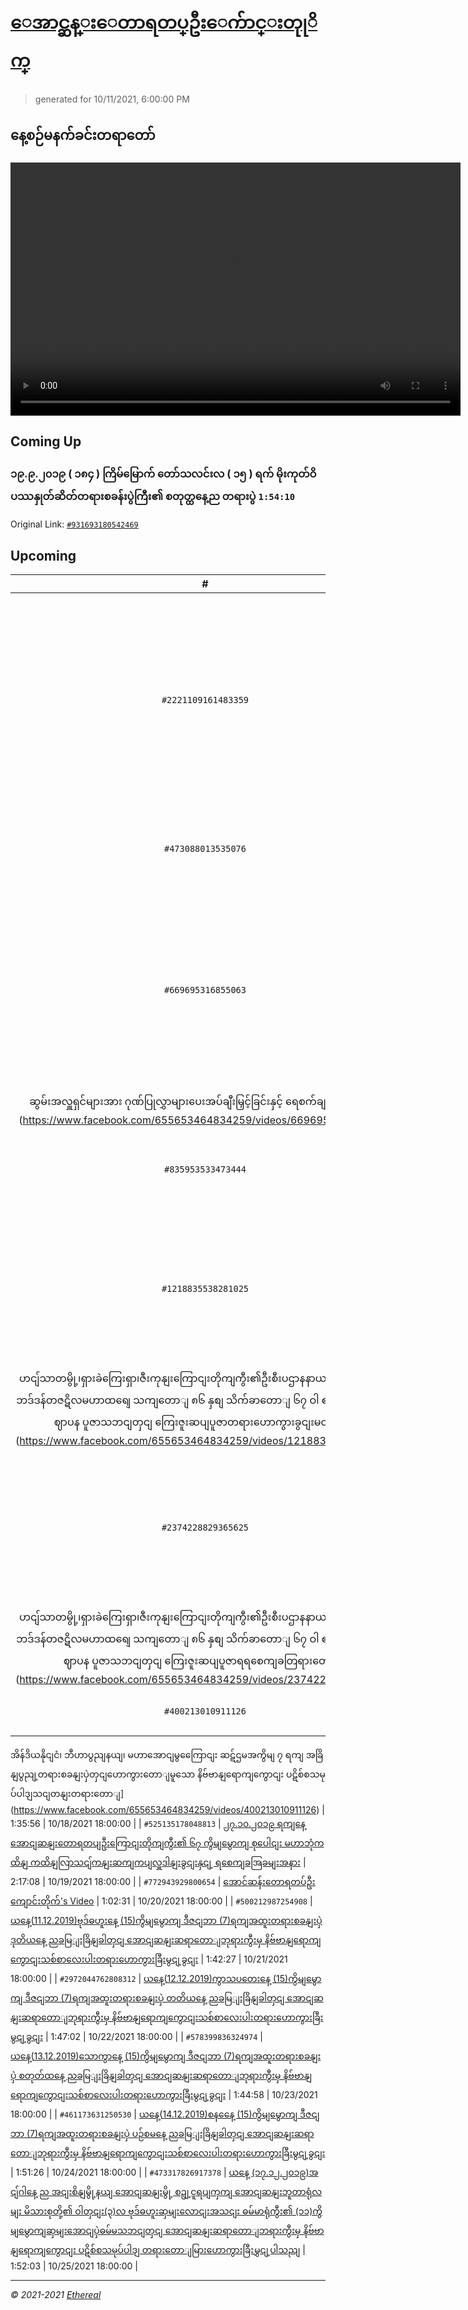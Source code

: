 # [ေအာင္ဆန္းေတာရတပ္ဦးေက်ာင္းတုုိက္](https://www.facebook.com/655653464834259)

> generated for 10/11/2021, 6:00:00 PM

## နေ့စဉ်မနက်ခင်းတရာတော်

<video type="video/mp4" src="https://storage.googleapis.com/mogok-aungsan.appspot.com/public/dhamma/videos/output.mp4" width="720" height="405" preload="auto" controls></video>

## Coming Up

### ၁၉.၉.၂၀၁၉ ( ၁၈၄ ) ကြိမ်မြောက် တော်သလင်းလ ( ၁၅ ) ရက် မိုးကုတ်ဝိပဿနှုတ်ဆိတ်တရားစခန်းပွဲကြီး၏ စတုတ္ထနေ့ည တရားပွဲ `1:54:10`

Original Link: [`#931693180542469`](https://www.facebook.com/655653464834259/videos/931693180542469)

## Upcoming

| # | Title | Duration | Date |
|:-----:|:------|---------:|-------------:|
| `#2221109161483359` | [၂၀.၉.၂၀၁၉ ( ၁၈၄ ) ကြိမ်မြောက် တော်သလင်းလ ( ၁၅ ) ရက် မိုးကုတ်ဝိပဿနှုတ်ဆိတ်တရားစခန်းပွဲကြီး၏ ပဥ္စမနေ့ည တရားပွဲ](https://www.facebook.com/655653464834259/videos/2221109161483359) | 1:50:33 | 10/12/2021 18:00:00 |
| `#473088013535076` | [အောင်ဆန်းတောရတပ်ဦးကျောင်းတိုက်'s Video](https://www.facebook.com/655653464834259/videos/473088013535076) | 1:52:03 | 10/13/2021 18:00:00 |
| `#669695316855063` | [(၁၈၄) ကြိမ်မြောက် တော်သလင်းလ (၁၅) ရက်အထူးတရားအားထုတ်ပူဇော်ပွဲကြီး၏အောင်မြင်စွာပြီးမြောက်ခြင်း
 ဆွမ်းအလှူရှင်များအား ဂုဏ်ပြုလွှာများပေးအပ်ချီးမြှင့်ခြင်းနှင့် ရေစက်ချအလှူမင်္ဂလာ](https://www.facebook.com/655653464834259/videos/669695316855063) | 1:15:46 | 10/14/2021 18:00:00 |
| `#835953533473444` | [အောင်ဆန်းတောရတပ်ဦးကျောင်းတိုက်'s Video](https://www.facebook.com/655653464834259/videos/835953533473444) | 1:29:00 | 10/15/2021 18:00:00 |
| `#1218835538281025` | [၄.၁.၂၀၁၉ ရကျနေ့ည အောငျဆနျးဆရာတောျဘုရားကွီးသညျ ငယျဆရားရငျးဖွစျတောျမူသော
ဟငျ်သာတမွို့၊ရှားခဲကြေးရှာ၊ဇီးကုနျးကြောငျးတိုကျကွီး၏ဦးစီးပဌာနနာယကဆရာတောျ ဘဒ်ဒန်တဇဋိလမဟာထရျေ သကျတောျ ၈၆ နှစျ သိက်ခာတောျ ၆၇ ဝါ ၏ အန်တိမအဂ်ဂိဈာပန ပူဇာသဘငျတှငျ ကြေးဇူးဆပျပူဇာတရားဟောကွားခွငျးမငျ်ဂလာ](https://www.facebook.com/655653464834259/videos/1218835538281025) | 2:31:22 | 10/16/2021 18:00:00 |
| `#2374228829365625` | [၅.၁.၂၀၁၉ ရကျနေ့ အောငျဆနျးဆရာတောျဘုရားကွီးသညျ ငယျဆရားရငျးဖွစျတောျမူသော
ဟငျ်သာတမွို့၊ရှားခဲကြေးရှာ၊ဇီးကုနျးကြောငျးတိုကျကွီး၏ဦးစီးပဌာနနာယကဆရာတောျ ဘဒ်ဒန်တဇဋိလမဟာထရျေ သကျတောျ ၈၆ နှစျ သိက်ခာတောျ ၆၇ ဝါ ၏ အန်တိမအဂ်ဂိဈာပန ပူဇာသဘငျတှငျ ကြေးဇူးဆပျပူဇာရရစေကျခတြရားတောျ](https://www.facebook.com/655653464834259/videos/2374228829365625) | 34:39 | 10/17/2021 18:00:00 |
| `#400213010911126` | [၁၄.၁၀.၂၀၁၃ခုနစျ
အိန်ဒိယနိုငျငံ၊ ဘီဟာပွညျနယျ၊ မဟာအောငျမွကြေောငျး 
ဆဋ်ဌမအကွိမျ ၇ ရကျ အခြိနျပွညျ့တရားစခနျးပှဲတှငျဟောကွားတောျမူသော နိဗ်ဗာနျရောကျကွောငျး ပဋိစ်စသမုပ်ပါဒျသငျတနျးတရားတောျ](https://www.facebook.com/655653464834259/videos/400213010911126) | 1:35:56 | 10/18/2021 18:00:00 |
| `#525135178048813` | [၂၇.၁၀.၂၀၁၉ ရကျနေ့ အောငျဆနျးတောရတပျဦးကြောငျးတိုကျကွီး၏ ၆၇ ကွိမျမွောကျ စုပေါငျး မဟာဘုံကထိနျ ကထိနျလြာသငျ်ကနျးဆကျကပျလှူဒါနျးခွငျးနှငျ့ ရစေကျခအြခမျးအနား](https://www.facebook.com/655653464834259/videos/525135178048813) | 2:17:08 | 10/19/2021 18:00:00 |
| `#772943929800654` | [အောင်ဆန်းတောရတပ်ဦးကျောင်းတိုက်'s Video](https://www.facebook.com/655653464834259/videos/772943929800654) | 1:02:31 | 10/20/2021 18:00:00 |
| `#500212987254908` | [ယနေ့(11.12.2019)ဗုဒ်ဓဟူးနေ့
(15)ကွိမျမွောကျ ဒီဇငျဘာ (7)ရကျအထူးတရားစခနျးပှဲ ဒုတိယနေ့ ညခမြျးခြိနျခါတှငျ
အောငျဆနျးဆရာတောျဘုရားကွီးမှ နိဗ်ဗာနျရောကျကွောငျးသစ်စာလေးပါးတရားဟောကွားခြီးမွငျ့ခွငျး](https://www.facebook.com/655653464834259/videos/500212987254908) | 1:42:27 | 10/21/2021 18:00:00 |
| `#2972044762808312` | [ယနေ့(12.12.2019)ကွာသပတေးနေ့
(15)ကွိမျမွောကျ ဒီဇငျဘာ (7)ရကျအထူးတရားစခနျးပှဲ တတိယနေ့ ညခမြျးခြိနျခါတှငျ
အောငျဆနျးဆရာတောျဘုရားကွီးမှ နိဗ်ဗာနျရောကျကွောငျးသစ်စာလေးပါးတရားဟောကွားခြီးမွငျ့ခွငျး](https://www.facebook.com/655653464834259/videos/2972044762808312) | 1:47:02 | 10/22/2021 18:00:00 |
| `#578399836324974` | [ယနေ့(13.12.2019)သောကွာနေ့
(15)ကွိမျမွောကျ ဒီဇငျဘာ (7)ရကျအထူးတရားစခနျးပှဲ စတုတ်ထနေ့ ညခမြျးခြိနျခါတှငျ
အောငျဆနျးဆရာတောျဘုရားကွီးမှ နိဗ်ဗာနျရောကျကွောငျးသစ်စာလေးပါးတရားဟောကွားခြီးမွငျ့ခွငျး](https://www.facebook.com/655653464834259/videos/578399836324974) | 1:44:58 | 10/23/2021 18:00:00 |
| `#461173631250530` | [ယနေ့(14.12.2019)စနနေေ့
(15)ကွိမျမွောကျ ဒီဇငျဘာ (7)ရကျအထူးတရားစခနျးပှဲ ပဉ်စမနေ့ ညခမြျးခြိနျခါတှငျ
အောငျဆနျးဆရာတောျဘုရားကွီးမှ နိဗ်ဗာနျရောကျကွောငျးသစ်စာလေးပါးတရားဟောကွားခြီးမွငျ့ခွငျး](https://www.facebook.com/655653464834259/videos/461173631250530) | 1:51:26 | 10/24/2021 18:00:00 |
| `#473317826917378` | [ယနေ့ (၁၇.၁၂.၂၀၁၉)အငျ်ဂါနေ့ ည
အငျးစိနျမွို့နယျ အောငျဆနျးမွို့ စဥျ့ငူရပျကှကျ အောငျဆနျးဘူတာရုံလမျး မိသားစုတို့၏ ဝါတှငျး(၃)လ ဗုဒ်ဓဟူးဆှမျးလောငျးအသငျး ဓမ်မာရုံကွီး၏ (၁၁)ကွိမျမွောကျဆှမျးအောငျပှဲဓမ်မသဘငျတှငျ အောငျဆနျးဆရာတောျဘရားကွီးမှ နိဗ်ဗာနျရောကျကွောငျး ပဋိစ်စသမုပ်ပါဒျ တရားတောျမြားဟောကွားခြီးမွှငျ့ပါသညျ](https://www.facebook.com/655653464834259/videos/473317826917378) | 1:52:03 | 10/25/2021 18:00:00 |

---

_&copy; 2021-2021 [Ethereal](https://github.com/etherealtech)_